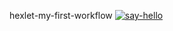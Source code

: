 hexlet-my-first-workflow
[![say-hello](https://github.com/blackgoldi/hexlet-my-first-workflow/actions/workflows/main.yml/badge.svg)](https://github.com/blackgoldi/hexlet-my-first-workflow/actions/workflows/main.yml)
